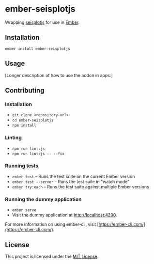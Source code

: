 ember-seisplotjs
==============================================================================

Wrapping [seisplotjs](https://github.com/crotwell/seisplotjs) for use in
[Ember](http://emberjs.com).

Installation
------------------------------------------------------------------------------

```
ember install ember-seisplotjs
```


Usage
------------------------------------------------------------------------------

[Longer description of how to use the addon in apps.]


Contributing
------------------------------------------------------------------------------

### Installation

* `git clone <repository-url>`
* `cd ember-seisplotjs`
* `npm install`

### Linting

* `npm run lint:js`
* `npm run lint:js -- --fix`

### Running tests

* `ember test` – Runs the test suite on the current Ember version
* `ember test --server` – Runs the test suite in "watch mode"
* `ember try:each` – Runs the test suite against multiple Ember versions

### Running the dummy application

* `ember serve`
* Visit the dummy application at [http://localhost:4200](http://localhost:4200).

For more information on using ember-cli, visit [https://ember-cli.com/](https://ember-cli.com/).

License
------------------------------------------------------------------------------

This project is licensed under the [MIT License](LICENSE.md).
